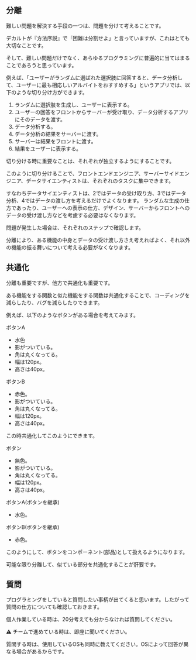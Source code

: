 ## 分離
難しい問題を解決する手段の一つは、問題を分けて考えることです。

デカルトが『方法序説』で「困難は分割せよ」と言っていますが、これはとても大切なことです。

そして、難しい問題だけでなく、あらゆるプログラミングに普遍的に当てはまることであろうと思っています。

例えば、「ユーザーがランダムに選ばれた選択肢に回答すると、データ分析して、ユーザーに最も相応しいアルバイトをおすすめする」というアプリでは、以下のような切り分け方ができます。
1. ランダムに選択肢を生成し、ユーザーに表示する。
2. ユーザーの回答をフロントからサーバーが受け取り、データ分析するアプリにそのデータを渡す。
3. データ分析する。
4. データ分析の結果をサーバーに渡す。
5. サーバーは結果をフロントに渡す。
6. 結果をユーザーに表示する。

切り分ける時に重要なことは、それぞれが独立するようにすることです。

このように切り分けることで、フロントエンドエンジニア、サーバーサイドエンジニア、データサイエンティストは、それぞれのタスクに集中できます。

すなわちデータサイエンティストは、2ではデータの受け取り方、3ではデータ分析、4ではデータの渡し方を考えるだけでよくなります。
ランダムな生成の仕方であったり、ユーザーへの表示の仕方、デザイン、サーバーからフロントへのデータの受け渡し方などを考慮する必要はなくなります。

問題が発生した場合は、それぞれのステップで確認します。

分離により、ある機能の中身とデータの受け渡し方さえ考えればよく、それ以外の機能の振る舞いについて考える必要がなくなります。

## 共通化
分離も重要ですが、他方で共通化も重要です。

ある機能をする関数と似た機能をする関数は共通化することで、コーディングを減らしたり、バグを減らしたりできます。

例えば、以下のようなボタンがある場合を考えてみます。

ボタンA
- 水色
- 影がついている。
- 角は丸くなってる。
- 幅は120px。
- 高さは40px。

ボタンB
- 赤色。
- 影がついている。
- 角は丸くなってる。
- 幅は120px。
- 高さは40px。

この時共通化してこのようにできます。

ボタン
- 無色。
- 影がついている。
- 角は丸くなってる。
- 幅は120px。
- 高さは40px。

ボタンA(ボタンを継承)
- 水色。

ボタンB(ボタンを継承)
- 赤色。

このようにして、ボタンをコンポーネント(部品)として扱えるようになります。

可能な限り分離して、似ている部分を共通化することが肝要です。

## 質問
プログラミングをしていると質問したい事柄が出てくると思います。したがって質問の仕方についても確認しておきます。

個人作業している時は、20分考えても分からなければ質問してください。

:warning: チームで進めている時は、即座に聞いてください。

質問する時は、使用しているOSも同時に教えてください。OSによって回答が異なる場合があるからです。
